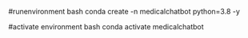 #runenvironment
bash
    conda create -n medicalchatbot python=3.8 -y


#activate environment
bash
    conda activate medicalchatbot